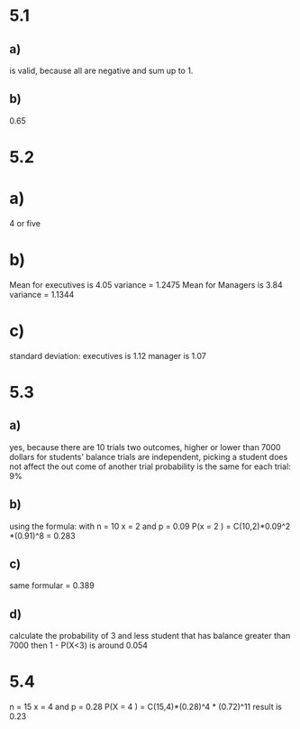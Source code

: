 # 5.1 
## a)
is valid, because all are negative and sum up to 1.
## b)
0.65

# 5.2
# a)
4 or five
# b) 
Mean for executives is 4.05
variance = 1.2475
Mean for Managers is 3.84
variance = 1.1344
# c) 
standard deviation:
executives is 1.12
manager is 1.07

# 5.3 
## a) 
yes, because there are 10 trials
two outcomes, higher or lower than 7000 dollars for students' balance
trials are independent, picking a student does not affect the out come of another trial 
probability is the same for each trial: 9%

## b) 
using the formula: 
with n = 10 
x = 2 and p = 0.09
P(x = 2 ) = C(10,2)*0.09^2 *(0.91)^8 = 0.283

## c) 
same formular = 0.389
## d) 
calculate the probability of 3 and less student that 
has balance greater than 7000
then 1 - P(X<3)
is around 0.054

# 5.4
n = 15 
x = 4 and p = 0.28
P(X = 4 ) = C(15,4)*(0.28)^4 * (0.72)^11 
result is 0.23
